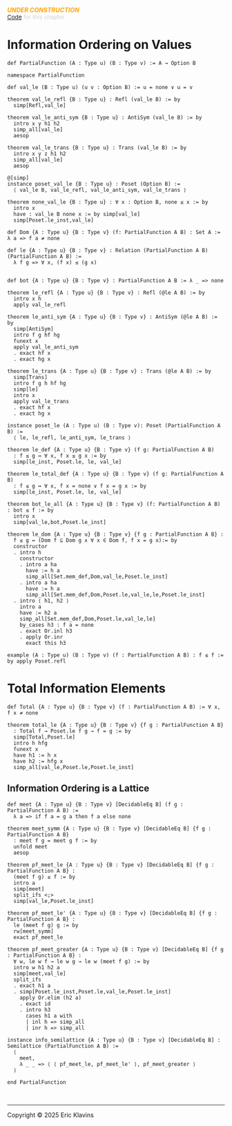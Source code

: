 
<div style='display:none'>
--  Copyright (C) 2025  Eric Klavins
--
--  This program is free software: you can redistribute it and/or modify
--  it under the terms of the GNU General Public License as published by
--  the Free Software Foundation, either version 3 of the License, or
--  (at your option) any later version.   
</div>

<span style='color: orange'>***UNDER CONSTRUCTION***</span><br>
<span style='color: lightgray; font-size: 10pt'><a href='https://github.com/klavins/LeanBook/blob/main/main/../LeanBook/Chapters/Ordering/Information.lean'>Code</a> for this chapter</span>
 # Information Ordering on Values 
```lean
def PartialFunction (A : Type u) (B : Type v) := A → Option B

namespace PartialFunction

def val_le (B : Type u) (u v : Option B) := u = none ∨ u = v

theorem val_le_refl {B : Type u} : Refl (val_le B) := by
  simp[Refl,val_le]

theorem val_le_anti_sym {B : Type u} : AntiSym (val_le B) := by
  intro x y h1 h2
  simp_all[val_le]
  aesop

theorem val_le_trans {B : Type u} : Trans (val_le B) := by
  intro x y z h1 h2
  simp_all[val_le]
  aesop

@[simp]
instance poset_val_le {B : Type u} : Poset (Option B) :=
  ⟨ val_le B, val_le_refl, val_le_anti_sym, val_le_trans ⟩

theorem none_val_le {B : Type u} : ∀ x : Option B, none ≤ x := by
  intro x
  have : val_le B none x := by simp[val_le]
  simp[Poset.le_inst,val_le]

def Dom {A : Type u} {B : Type v} (f: PartialFunction A B) : Set A := λ a => f a ≠ none

def le {A : Type u} {B : Type v} : Relation (PartialFunction A B) (PartialFunction A B) :=
  λ f g => ∀ x, (f x) ≤ (g x)


def bot {A : Type u} {B : Type v} : PartialFunction A B := λ _ => none

theorem le_refl {A : Type u} {B : Type v} : Refl (@le A B) := by
  intro x h
  apply val_le_refl

theorem le_anti_sym {A : Type u} {B : Type v} : AntiSym (@le A B) := by
  simp[AntiSym]
  intro f g hf hg
  funext x
  apply val_le_anti_sym
  . exact hf x
  . exact hg x

theorem le_trans {A : Type u} {B : Type v} : Trans (@le A B) := by
  simp[Trans]
  intro f g h hf hg
  simp[le]
  intro x
  apply val_le_trans
  . exact hf x
  . exact hg x

instance poset_le (A : Type u) (B : Type v): Poset (PartialFunction A B) :=
  ⟨ le, le_refl, le_anti_sym, le_trans ⟩

theorem le_def {A : Type u} {B : Type v} (f g: PartialFunction A B)
  : f ≤ g ↔ ∀ x, f x ≤ g x := by
  simp[le_inst, Poset.le, le, val_le]

theorem le_total_def {A : Type u} {B : Type v} (f g: PartialFunction A B)
  : f ≤ g ↔ ∀ x, f x = none ∨ f x = g x := by
  simp[le_inst, Poset.le, le, val_le]

theorem bot_le_all {A : Type u} {B : Type v} (f: PartialFunction A B) : bot ≤ f := by
  intro x
  simp[val_le,bot,Poset.le_inst]

theorem le_dom {A : Type u} {B : Type v} {f g : PartialFunction A B} :
  f ≤ g ↔ (Dom f ⊆ Dom g ∧ ∀ x ∈ Dom f, f x = g x):= by
  constructor
  . intro h
    constructor
    . intro a ha
      have := h a
      simp_all[Set.mem_def,Dom,val_le,Poset.le_inst]
    . intro a ha
      have := h a
      simp_all[Set.mem_def,Dom,Poset.le,val_le,le,Poset.le_inst]
  . intro ⟨ h1, h2 ⟩
    intro a
    have := h2 a
    simp_all[Set.mem_def,Dom,Poset.le,val_le,le]
    by_cases h3 : f a = none
    . exact Or.inl h3
    . apply Or.inr
      exact this h3

example (A : Type u) (B : Type v) (f : PartialFunction A B) : f ≤ f := by apply Poset.refl
```
 # Total Information Elements 
```lean
def Total {A : Type u} {B : Type v} (f : PartialFunction A B) := ∀ x, f x ≠ none

theorem total_le {A : Type u} {B : Type v} {f g : PartialFunction A B}
  : Total f → Poset.le f g → f = g := by
  simp[Total,Poset.le]
  intro h hfg
  funext x
  have h1 := h x
  have h2 := hfg x
  simp_all[val_le,Poset.le,Poset.le_inst]
```
 ## Information Ordering is a Lattice 
```lean
def meet {A : Type u} {B : Type v} [DecidableEq B] (f g : PartialFunction A B) :=
  λ a => if f a = g a then f a else none

theorem meet_symm {A : Type u} {B : Type v} [DecidableEq B] {f g : PartialFunction A B}
  : meet f g = meet g f := by
  unfold meet
  aesop

theorem pf_meet_le {A : Type u} {B : Type v} [DecidableEq B] {f g : PartialFunction A B} :
  (meet f g) ≤ f := by
  intro a
  simp[meet]
  split_ifs <;>
  simp[val_le,Poset.le_inst]

theorem pf_meet_le' {A : Type u} {B : Type v} [DecidableEq B] {f g : PartialFunction A B} :
  le (meet f g) g := by
  rw[meet_symm]
  exact pf_meet_le

theorem pf_meet_greater {A : Type u} {B : Type v} [DecidableEq B] {f g : PartialFunction A B} :
  ∀ w, le w f → le w g → le w (meet f g) := by
  intro w h1 h2 a
  simp[meet,val_le]
  split_ifs
  . exact h1 a
  . simp[Poset.le_inst,Poset.le,val_le,Poset.le_inst]
    apply Or.elim (h2 a)
    . exact id
    . intro h3
      cases h1 a with
      | inl h => simp_all
      | inr h => simp_all

instance info_semilattice {A : Type u} {B : Type v} [DecidableEq B] : Semilattice (PartialFunction A B) :=
  ⟨
    meet,
    λ _ _ => ⟨ ⟨ pf_meet_le, pf_meet_le' ⟩, pf_meet_greater ⟩
  ⟩

end PartialFunction
```

<div style='height=50px'>&nbsp;</div><hr>
Copyright © 2025 Eric Klavins
